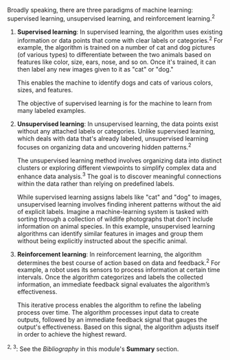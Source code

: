 Broadly speaking, there are three paradigms of machine learning: supervised learning, unsupervised learning, and reinforcement learning.<sup>2</sup>

1. **Supervised learning**: In supervised learning, the algorithm uses existing information or data points that come with clear labels or categories.<sup>2</sup> For example, the algorithm is trained on a number of cat and dog pictures (of various types) to differentiate between the two animals based on features like color, size, ears, nose, and so on. Once it's trained, it can then label any new images given to it as "cat" or "dog."

    This enables the machine to identify dogs and cats of various colors, sizes, and features.

    The objective of supervised learning is for the machine to learn from many labeled examples.

1. **Unsupervised learning**: In unsupervised learning, the data points exist without any attached labels or categories. Unlike supervised learning, which deals with data that's already labeled, unsupervised learning focuses on organizing data and uncovering hidden patterns.<sup>2</sup>

    The unsupervised learning method involves organizing data into distinct clusters or exploring different viewpoints to simplify complex data and enhance data analysis.<sup>3</sup> The goal is to discover meaningful connections within the data rather than relying on predefined labels.

    While supervised learning assigns labels like "cat" and "dog" to images, unsupervised learning involves finding inherent patterns without the aid of explicit labels. Imagine a machine-learning system is tasked with sorting through a collection of wildlife photographs that don’t include information on animal species. In this example, unsupervised learning algorithms can identify similar features in images and group them without being explicitly instructed about the specific animal.

1. **Reinforcement learning**: In reinforcement learning, the algorithm determines the best course of action based on data and feedback.<sup>2</sup> For example, a robot uses its sensors to process information at certain time intervals. Once the algorithm categorizes and labels the collected information, an immediate feedback signal evaluates the algorithm’s effectiveness.

    This iterative process enables the algorithm to refine the labeling process over time. The algorithm processes input data to create outputs, followed by an immediate feedback signal that gauges the output's effectiveness. Based on this signal, the algorithm adjusts itself in order to achieve the highest reward.

<sup>2, 3</sup>: See the *Bibliography* in this module's **Summary** section.
